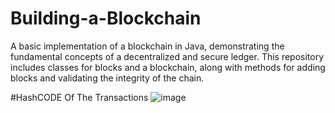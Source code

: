# Building-a-Blockchain
A basic implementation of a blockchain in Java, demonstrating the fundamental concepts of a decentralized and secure ledger. This repository includes classes for blocks and a blockchain, along with methods for adding blocks and validating the integrity of the chain.

#HashCODE Of The Transactions
![image](https://github.com/Mominnest/Building-a-Blockchain/assets/109297627/69b42d4a-37f7-4351-83b4-ac02235495f8)

